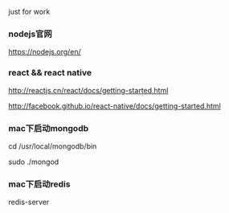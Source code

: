 just for work

### nodejs官网

https://nodejs.org/en/

### react && react native

http://reactjs.cn/react/docs/getting-started.html

http://facebook.github.io/react-native/docs/getting-started.html

### mac下启动mongodb

cd /usr/local/mongodb/bin

sudo ./mongod

### mac下启动redis

redis-server


